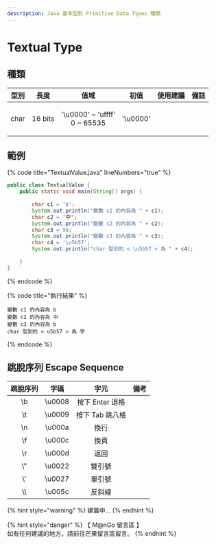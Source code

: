 ```yaml
---
description: Java 基本型別 Primitive Data Types 種類
---
```


# Textual Type

## 種類

|  型別  |    長度   |                   值域                   |    初值    | 使用建議 |  備註 |
| :--: | :-----: | :------------------------------------: | :------: | :--: | :-: |
| char | 16 bits | <p>'\u0000' ~ 'uffff'<br>0 ~ 65535</p> | '\u0000' |      |     |

## 範例

{% code title="TextualValue.java" lineNumbers="true" %}
```java
public class TextualValue {
    public static void main(String[] args) {
		
        char c1 = 'b';
        System.out.println("變數 c1 的內容為 " + c1);
        char c2 = '中';
        System.out.println("變數 c2 的內容為 " + c2);
        char c3 = 98;
        System.out.println("變數 c3 的內容為 " + c3);
        char c4 = '\u5b57';
        System.out.println("char 型別的 < \u5b57 > 為 " + c4);
        
    }
}
```
{% endcode %}

{% code title="執行結果" %}
```
變數 c1 的內容為 b
變數 c2 的內容為 中
變數 c3 的內容為 b
char 型別的 < u5b57 > 為 字
```
{% endcode %}

## 跳脫序列 Escape Sequence

| 跳脫序列 |   字碼   |      字元     |  備考 |
| :--: | :----: | :---------: | :-: |
|  \b  | \u0008 | 按下 Enter 退格 |     |
|  \t  | \u0009 |  按下 Tab 跳八格 |     |
|  \n  | \u000a |      換行     |     |
|  \f  | \u000c |      換頁     |     |
|  \r  | \u000d |      返回     |     |
|  \\" | \u0022 |     雙引號     |     |
|  \\' | \u0027 |     單引號     |     |
| \\\\ | \u005c |     反斜線     |     |

{% hint style="warning" %}
建置中...
{% endhint %}

{% hint style="danger" %}
【 M@nGo 留言區 】\
如有任何建議的地方，請前往芒果留言區留言。
{% endhint %}

